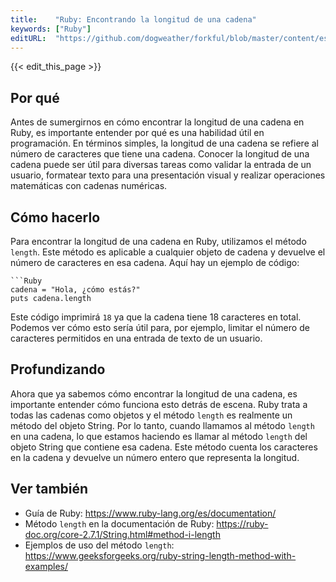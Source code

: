 ```yaml
---
title:    "Ruby: Encontrando la longitud de una cadena"
keywords: ["Ruby"]
editURL:  "https://github.com/dogweather/forkful/blob/master/content/es/ruby/finding-the-length-of-a-string.md"
---
```


{{< edit_this_page >}}

## Por qué
Antes de sumergirnos en cómo encontrar la longitud de una cadena en Ruby, es importante entender por qué es una habilidad útil en programación. En términos simples, la longitud de una cadena se refiere al número de caracteres que tiene una cadena. Conocer la longitud de una cadena puede ser útil para diversas tareas como validar la entrada de un usuario, formatear texto para una presentación visual y realizar operaciones matemáticas con cadenas numéricas.

## Cómo hacerlo
Para encontrar la longitud de una cadena en Ruby, utilizamos el método `length`. Este método es aplicable a cualquier objeto de cadena y devuelve el número de caracteres en esa cadena. Aquí hay un ejemplo de código:

```
```Ruby
cadena = "Hola, ¿cómo estás?"
puts cadena.length
```

Este código imprimirá `18` ya que la cadena tiene 18 caracteres en total. Podemos ver cómo esto sería útil para, por ejemplo, limitar el número de caracteres permitidos en una entrada de texto de un usuario.

## Profundizando
Ahora que ya sabemos cómo encontrar la longitud de una cadena, es importante entender cómo funciona esto detrás de escena. Ruby trata a todas las cadenas como objetos y el método `length` es realmente un método del objeto String. Por lo tanto, cuando llamamos al método `length` en una cadena, lo que estamos haciendo es llamar al método `length` del objeto String que contiene esa cadena. Este método cuenta los caracteres en la cadena y devuelve un número entero que representa la longitud.

## Ver también
- Guía de Ruby: https://www.ruby-lang.org/es/documentation/
- Método `length` en la documentación de Ruby: https://ruby-doc.org/core-2.7.1/String.html#method-i-length
- Ejemplos de uso del método `length`: https://www.geeksforgeeks.org/ruby-string-length-method-with-examples/